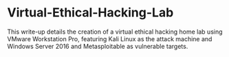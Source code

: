 # Virtual-Ethical-Hacking-Lab
This write-up details the creation of a virtual ethical hacking home lab using VMware Workstation Pro, featuring Kali Linux as the attack machine and Windows Server 2016 and Metasploitable as vulnerable targets.

